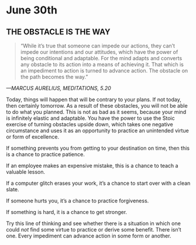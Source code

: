 # June 30th
## THE OBSTACLE IS THE WAY

> “While it’s true that someone can impede our actions, they can’t impede our intentions and our attitudes, which have the power of being conditional and adaptable. For the mind adapts and converts any obstacle to its action into a means of achieving it. That which is an impediment to action is turned to advance action. The obstacle on the path becomes the way.”

*—MARCUS AURELIUS, MEDITATIONS, 5.20*

Today, things will happen that will be contrary to your plans. If not today, then certainly tomorrow. As a result of these obstacles, you will not be able to do what you planned. This is not as bad as it seems, because your mind is infinitely elastic and adaptable. You have the power to use the Stoic exercise of turning obstacles upside down, which takes one negative circumstance and uses it as an opportunity to practice an unintended virtue or form of excellence.

If something prevents you from getting to your destination on time, then this is a chance to practice patience.

If an employee makes an expensive mistake, this is a chance to teach a valuable lesson.

If a computer glitch erases your work, it’s a chance to start over with a clean slate.

If someone hurts you, it’s a chance to practice forgiveness.

If something is hard, it is a chance to get stronger.

Try this line of thinking and see whether there is a situation in which one could *not* find some virtue to practice or derive some benefit. There isn’t one. Every impediment can advance action in some form or another.

